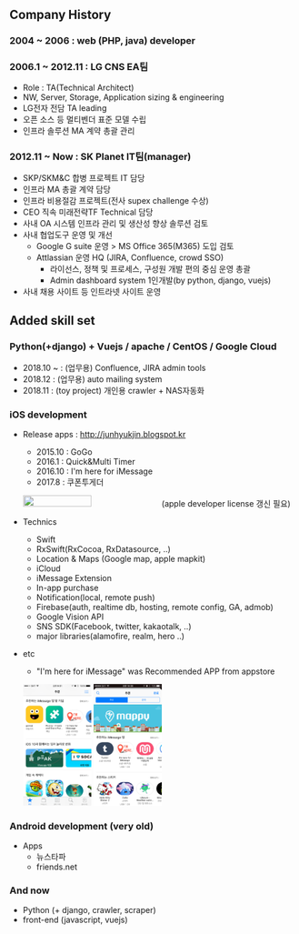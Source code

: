 ## Company History

### 2004 ~ 2006 : web (PHP, java) developer
### 2006.1 ~ 2012.11 : LG CNS EA팀
 + Role : TA(Technical Architect)
 + NW, Server, Storage, Application sizing & engineering
 + LG전자 전담 TA leading
 + 오픈 소스 등 멀티벤더 표준 모델 수립
 + 인프라 솔루션 MA 계약 총괄 관리
### 2012.11 ~ Now : SK Planet IT팀(manager)
 + SKP/SKM&C 합병 프로젝트 IT 담당
 + 인프라 MA 총괄 계약 담당
 + 인프라 비용절감 프로젝트(전사 supex challenge 수상) 
 + CEO 직속 미래전략TF Technical 담당
 + 사내 OA 시스템 인프라 관리 및 생산성 향상 솔루션 검토
 + 사내 협업도구 운영 및 개선
   + Google G suite 운영 > MS Office 365(M365) 도입 검토
   + Attlassian 운영 HQ (JIRA, Confluence, crowd SSO)
     + 라이선스, 정책 및 프로세스, 구성원 개발 편의 중심 운영 총괄
     + Admin dashboard system 1인개발(by python, django, vuejs)
 + 사내 채용 사이트 등 인트라넷 사이트 운영


## Added skill set

### Python(+django) + Vuejs / apache / CentOS / Google Cloud
 + 2018.10 ~ : (업무용) Confluence, JIRA admin tools
 + 2018.12 : (업무용) auto mailing system
 + 2018.11 : (toy project) 개인용 crawler + NAS자동화
 
### iOS development
 + Release apps : http://junhyukjin.blogspot.kr
    + 2015.10 : GoGo
    + 2016.1 : Quick&Multi Timer
    + 2016.10 : I'm here for iMessage
    + 2017.8 : 쿠폰투게더
    
    <img width="50%" height="50%" src="https://github.com/jjhok/Portfolio/blob/master/스크린샷 2019-01-02 오전 9.51.26.png"></img> (apple developer license 갱신 필요)
  + Technics
    + Swift 
    + RxSwift(RxCocoa, RxDatasource, ..)
    + Location & Maps (Google map, apple mapkit)
    + iCloud
    + iMessage Extension
    + In-app purchase
    + Notification(local, remote push)
    + Firebase(auth, realtime db, hosting, remote config, GA, admob)
    + Google Vision API
    + SNS SDK(Facebook, twitter, kakaotalk, ..)
    + major libraries(alamofire, realm, hero ..)
  + etc
    + "I'm here for iMessage" was Recommended APP from appstore
    
    <img width="25%" height="25%" src="https://github.com/jjhok/Portfolio/blob/master/IMG_1656.PNG"></img>
    <img width="25%" height="25%" src="https://github.com/jjhok/Portfolio/blob/master/IMG_1654.PNG"></img>

### Android development (very old)
  + Apps
    + 뉴스타파
    + friends.net

### And now
  + Python (+ django, crawler, scraper)
  + front-end (javascript, vuejs)
  
